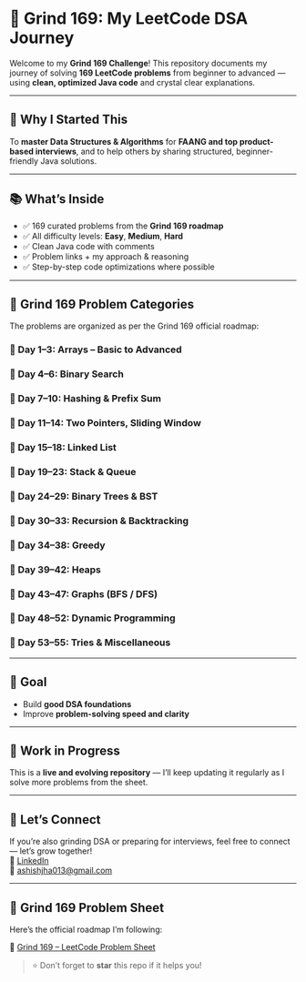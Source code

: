 # 🚀 Grind 169: My LeetCode DSA Journey
Welcome to my **Grind 169 Challenge**!
This repository documents my journey of solving **169 LeetCode problems** from beginner to advanced — using **clean, optimized Java code** and crystal clear explanations.

---

## 📌 Why I Started This

To **master Data Structures & Algorithms** for **FAANG and top product-based interviews**, and to help others by sharing structured, beginner-friendly Java solutions.

---

## 📚 What’s Inside

- ✅ 169 curated problems from the **Grind 169 roadmap**
- ✅ All difficulty levels: **Easy**, **Medium**, **Hard**
- ✅ Clean Java code with comments
- ✅ Problem links + my approach & reasoning
- ✅ Step-by-step code optimizations where possible

---

## 🧠 Grind 169 Problem Categories

The problems are organized as per the Grind 169 official roadmap:

### 🔹 Day 1–3: Arrays – Basic to Advanced  
### 🔹 Day 4–6: Binary Search  
### 🔹 Day 7–10: Hashing & Prefix Sum  
### 🔹 Day 11–14: Two Pointers, Sliding Window  
### 🔹 Day 15–18: Linked List  
### 🔹 Day 19–23: Stack & Queue  
### 🔹 Day 24–29: Binary Trees & BST  
### 🔹 Day 30–33: Recursion & Backtracking  
### 🔹 Day 34–38: Greedy  
### 🔹 Day 39–42: Heaps  
### 🔹 Day 43–47: Graphs (BFS / DFS)  
### 🔹 Day 48–52: Dynamic Programming  
### 🔹 Day 53–55: Tries & Miscellaneous

---

## 🎯 Goal

- Build **good DSA foundations**
- Improve **problem-solving speed and clarity**

---

## 🔁 Work in Progress

This is a **live and evolving repository** — I’ll keep updating it regularly as I solve more problems from the sheet.

---

## 💬 Let’s Connect

If you’re also grinding DSA or preparing for interviews, feel free to connect — let’s grow together!  
🔗 [LinkedIn](https://www.linkedin.com/in/ashishjha13/)  
📧 ashishjha013@gmail.com

---

## 📄 Grind 169 Problem Sheet

Here’s the official roadmap I’m following:

🔗 [Grind 169 – LeetCode Problem Sheet](https://takeuforward.org/interviews/leetcode-grind-169-problems-roadmap/)

> ⭐ Don’t forget to **star** this repo if it helps you!
